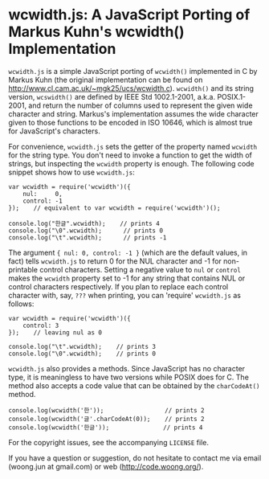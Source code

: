 wcwidth.js: A JavaScript Porting of Markus Kuhn's wcwidth() Implementation
==========================================================================

`wcwidth.js` is a simple JavaScript porting of `wcwidth()` implemented in C by
Markus Kuhn (the original implementation can be found on
http://www.cl.cam.ac.uk/~mgk25/ucs/wcwidth.c). `wcwidth()` and its string
version, `wcswidth()` are defined by IEEE Std 1002.1-2001, a.k.a. POSIX.1-2001,
and return the number of columns used to represent the given wide character and
string. Markus's implementation assumes the wide character given to those
functions to be encoded in ISO 10646, which is almost true for JavaScript's
characters.

For convenience, `wcwidth.js` sets the getter of the property named `wcwidth`
for the string type. You don't need to invoke a function to get the width of
strings, but inspecting the `wcwidth` property is enough. The following code
snippet shows how to use `wcwidth.js`:

    var wcwidth = require('wcwidth')({
        nul:     0,
        control: -1
    });    // equivalent to var wcwidth = require('wcwidth')();

    console.log("한글".wcwidth);    // prints 4
    console.log("\0".wcwidth);      // prints 0
    console.log("\t".wcwidth);      // prints -1

The argument `{ nul: 0, control: -1 }` (which are the default values, in fact)
tells `wcwidth.js` to return 0 for the NUL character and -1 for non-printable
control characters. Setting a negative value to `nul` or `control` makes the
`wcwidth` property set to -1 for any string that contains NUL or control
characters respectively. If you plan to replace each control character with,
say, `???` when printing, you can 'require' `wcwidth.js` as follows:

    var wcwidth = require('wcwidth')({
        control: 3
    });    // leaving nul as 0

    console.log("\t".wcwidth);    // prints 3
    console.log("\0".wcwidth);    // prints 0

`wcwidth.js` also provides a methods. Since JavaScript has no character type,
it is meaningless to have two versions while POSIX does for C. The method also
accepts a code value that can be obtained by the `charCodeAt()` method.

    console.log(wcwidth('한'));                 // prints 2
    console.log(wcwidth('글'.charCodeAt(0));    // prints 2
    console.log(wcwidth('한글'));               // prints 4

For the copyright issues, see the accompanying `LICENSE` file.

If you have a question or suggestion, do not hesitate to contact me via email
(woong.jun at gmail.com) or web (http://code.woong.org/).
